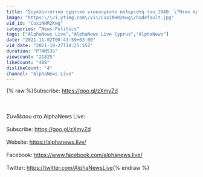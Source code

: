 ```yaml
---
title: "Συγκλονιστικό ηχητικό ντοκουμέντο πολεμιστή του 1940: \"Ήταν πραγματική κόλαση...\""
image: "https:\/\/i.ytimg.com\/vi\/CuxiNHR2Kwg\/hqdefault.jpg"
vid_id: "CuxiNHR2Kwg"
categories: "News-Politics"
tags: ["AlphaNews Live","AlphaNews Live Cyprus","AlphaNews"]
date: "2021-11-02T00:43:59+03:00"
vid_date: "2021-10-27T14:25:55Z"
duration: "PT4M53S"
viewcount: "21825"
likeCount: "488"
dislikeCount: "4"
channel: "AlphaNews Live"
---
```

{% raw %}Subscribe:  <a rel="nofollow" target="blank" href="https://goo.gl/zXmyZd">https://goo.gl/zXmyZd</a><br /><br /><br /><br />Συνδέσου στο AlphaNews Live:<br /><br />Subscribe:  <a rel="nofollow" target="blank" href="https://goo.gl/zXmyZd">https://goo.gl/zXmyZd</a><br /><br />Website: <a rel="nofollow" target="blank" href="https://alphanews.live/">https://alphanews.live/</a><br /><br />Facebook: <a rel="nofollow" target="blank" href="https://www.facebook.com/alphanews.live/">https://www.facebook.com/alphanews.live/</a><br /><br />Twitter: <a rel="nofollow" target="blank" href="https://twitter.com/AlphaNewsLive">https://twitter.com/AlphaNewsLive</a>{% endraw %}
